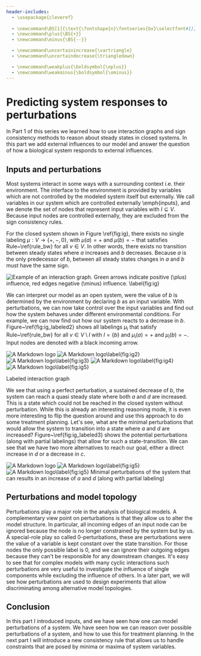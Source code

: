 ```yaml
---
header-includes:
  - \usepackage{cleveref}
  
  - \newcommand\BS[1]{\text{\fontshape{n}\fontseries{bx}\selectfont#1}}
  - \newcommand\plus{\BS{+}}
  - \newcommand\minus{\BS{--}}

  - \newcommand\uncertainincrease{\vartriangle}
  - \newcommand\uncertaindecrease{\triangledown}

  - \newcommand\weakplus{\boldsymbol{\oplus}}
  - \newcommand\weakminus{\boldsymbol{\ominus}}
---
```

# Predicting system responses to perturbations

In Part 1 of this series we learned how to use interaction graphs and sign consistency methods
 to reason about steady states in closed systems.
In this part we add external influences to our model and answer the question
 of how a biological system responds to external influences.

## Inputs and perturbations

Most systems interact in some ways with a surrounding context i.e. their environment.
The interface to the environment is provided by variables which are not controlled by the modeled system itself but externally.
We call variables in our system which are controlled externally \emph{inputs},
and we denote the set of nodes that represent input variables with $I \subseteq V$.
Because input nodes are controlled externally, they are excluded from the sign consistency rules.

For the closed system shown in Figure \ref{fig:ig},
 there exists no single labeling $\mu: V \rightarrow \{\plus, \minus, 0\}$,
 with $\mu(a)=\plus$ and $\mu(b)=\minus$ that satisfies Rule~\ref{rule_bw} for all $v \in V$.
In other words, there exists no transition between steady states where $a$ increases and $b$ decreases.
Because $a$ is the only predecessor of $b$, between all steady states changes in $a$ and $b$ must have the same sign.

![Example of an interaction graph. Green arrows indicate positive ($\plus$) influence, red edges negative ($\minus$) influence. \label{fig:ig}](figures/paper-figure0.png )

We can interpret our model as an open system,
 were the value of $b$ is determined by the environment by declaring $b$ as an input variable.
With perturbations, we can now take control over the input variables and find out how the system behaves under different environmental conditions.
For example, we can now find out how our system reacts to a decrease in $b$.
Figure~\ref{fig:ig_labeled2} shows all labelings $\mu_i$ that satisfy Rule~\ref{rule_bw} for all $v\in V \setminus I$ with 
$I=\{b\}$ and $\mu_i(a)=\plus$ and $\mu_i(b)=\minus$. 
Input nodes are denoted with a black incoming arrow.

![A Markdown logo](figures/paper-figure9.png)
  ![A Markdown logo\label{fig:ig2}](figures/paper-figure10.png)
  ![A Markdown logo\label{fig:ig3}](figures/paper-figure11.png)
  ![A Markdown logo\label{fig:ig4}](figures/paper-figure12.png)
  ![A Markdown logo\label{fig:ig5}](figures/paper-figure13.png)

Labeled interaction graph


We see that using a perfect perturbation, a sustained decrease of $b$,
 the system can reach a quasi steady state where both $a$ and $d$ are increased.
This is a state which could not be reached in the closed system without perturbation.
While this is already an interesting reasoning mode,
 it is even more interesting to flip the question around and use this approach to do some treatment planning.
Let's see, what are the minimal perturbations that would allow the system to transition 
 into a state where $a$ and $d$ are increased?
Figure~\ref{fig:ig_labeled3} shows the potential perturbations (along with partial labelings) that allow for such a state-transition.
We can see that we have two more alternatives to reach our goal, either a direct increase in $d$ or a decrease in $c$.
 
![A Markdown logo](figures/paper-figure14.png)
![A Markdown logo\label{fig:ig5}](figures/paper-figure15.png)
![A Markdown logo\label{fig:ig5}](figures/paper-figure16.png)
Minimal perturbations of the system that can results in an increase of $a$ and $d$ (along with partial labeling)

## Perturbations and model topology

Perturbations play a major role in the analysis of biological models.
A complementary view point on perturbations is that they allow us to alter the model structure.
In particular, all incoming edges of an input node can be ignored because the node is no longer constrained by the system but by us.
A special-role play so called 0-perturbations, 
 these are perturbations were the value of a variable is kept constant over the state transition.
For those nodes the only possible label is 0,
and we can ignore their outgoing edges because they can't be responsible for any downstream changes.
It's easy to see that for complex models with many cyclic interactions such perturbations are very useful
 to investigate the influence of single components while excluding the influence of others.
In a later part, we will see how perturbations are used to design experiments that allow discriminating among alternative model topologies.

## Conclusion

In this part I introduced inputs,
and we have seen how one can model perturbations of a system.
We have seen how we can reason over possible perturbations of a system, and how to use this for treatment planning.
In the next part I will introduce a new consistency rule that allows us to handle constraints that are posed by minima or maxima of system variables.
